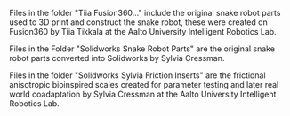 Files in the folder "Tiia Fusion360..." include the original snake robot parts used to 3D print and construct the snake robot, these were created on Fusion360 by Tiia Tikkala at the Aalto University Intelligent Robotics Lab.

Files in the Folder "Solidworks Snake Robot Parts" are the original snake robot parts converted into Solidworks by Sylvia Cressman.

Files in the folder "Solidworks Sylvia Friction Inserts" are the frictional anisotropic bioinspired scales created for parameter testing and later real world coadaptation by Sylvia Cressman at the Aalto University Intelligent Robotics Lab. 
